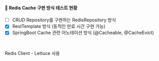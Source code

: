 #### 📌 Redis Cache 구현 방식 테스트 현황
- [ ] CRUD Repository를 구현하는 RedisRepository 방식
- [x] RestTemplate 방식 (동적인 만료 시간 구현 가능)
- [x] SpringBoot Cache 관련 어노테이션 방식 (@Cacheable, @CacheEvict)

</br>

Redis Client - Lettuce 사용
